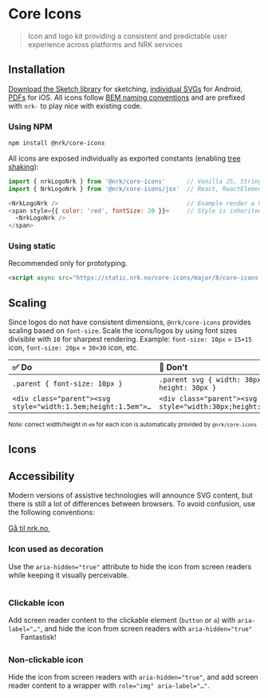 # Core Icons

> Icon and logo kit providing a consistent and predictable user experience across platforms and NRK services

## Installation

[Download the Sketch library](sketch://add-library?url=https%3A%2F%2Fstatic.nrk.no%2Fcore-icons%2Flatest%2Fcore-icons.rss) for sketching, [individual SVGs](#icons) for Android, [PDFs](#icons) for iOS. All icons follow [BEM naming conventions](http://getbem.com/) and are prefixed with `nrk-` to play nice with existing code.

### Using NPM

```bash
npm install @nrk/core-icons
```

All icons are exposed individually as exported constants (enabling [tree shaking](https://medium.com/@netxm/what-is-tree-shaking-de7c6be5cadd)):

```js
import { nrkLogoNrk } from '@nrk/core-icons'      // Vanilla JS, String
import { NrkLogoNrk } from '@nrk/core-icons/jsx'  // React, ReactElement

<NrkLogoNrk />                                    // Example render a NRK logo with React
<span style={{ color: 'red', fontSize: 20 }}>     // Style is inherited from parent element
  <NrkLogoNrk />
</span>
```
### Using static

Recommended only for prototyping.

```html
<script async src="https://static.nrk.no/core-icons/major/8/core-icons.min.js"></script>
```

## Scaling

Since logos do not have consistent dimensions, `@nrk/core-icons` provides scaling based on `font-size`.
Scale the icons/logos by using font sizes divisible with `10` for sharpest rendering. Example: `font-size: 10px` = `15×15` icon, `font-size: 20px` = `30×30` icon, etc.

✅ Do | 🚫 Don't
:-- | :--
`.parent { font-size: 10px }` | `.parent svg { width: 30px; height: 30px }`
<div>`<div class="parent"><svg style="width:1.5em;height:1.5em">…`</div> | `<div class="parent"><svg style="width:30px;height:30px">…`

<small>Note: correct width/height in `em` for each icon is automatically provided by `@nrk/core-icons`</small>

## Icons

<!--demo
<style>
  .doc-grid { overflow: hidden }
  .doc-grid > * { box-sizing: border-box; display: inline-block; vertical-align: top; width: 33%; min-width: 300px; padding: 15px 15px 15px 0 }
  .docs-icons > * { width: 16.6%; min-width: 120px }
  .docs-icons > h3 { width: 100%; min-width: none; margin: 0 0 .5em; }
  .docs-icons a, .docs-icons button { -webkit-appearance: none; font: inherit; background: none; color: inherit; border: 0; padding: 0; text-decoration: underline; cursor: pointer; }
  .doc-hidden { position: fixed; left: -300px; opacity: 0 }
  .doc-input { font: inherit; color: inherit; margin-bottom: 2px; padding: 5px 9px; border: 1px solid #ccc; border-radius: 3px }
  .doc-config { margin-bottom: 2em; }
</style>
<div class="doc-config doc-grid">
  <input type="text" aria-hidden="true" tabindex="-1" id="docs-copy" class="doc-hidden">
  <input type="text" class="doc-input" name="search" placeholder="Type to search" autocomplete="off" aria-label="Filter icons">
  <label class="doc-input">
    <span style="cursor:pointer">Choose color</span>
    <input type="color" name="color" value="#000000" class="doc-hidden">
  </label>
</div>
<div class="docs-icons doc-grid" style="padding:0 7vw;margin:0 -7vw;transition:.2s"></div>
<script src="pdfkit-and-blob-stream.js"></script>
<script src="core-icons.min.js"></script>
<script src="readme.js"></script>
demo-->

## Accessibility

Modern versions of assistive technologies will announce SVG content, but there is still a lot of differences between browsers. To avoid confusion, use the following conventions:

<div class="doc-grid">
  <div>
    <div class="doc-demo">
      <a href="https://nrk.no/">
        Gå til nrk.no
        <svg aria-hidden="true" width="30" height="15"><use xlink:href="#nrk-arrow-right-long" /></svg>
      </a>
    </div>
    <h3 class="docs-heading--3">Icon used as decoration</h3>
    Use the <code>aria-hidden="true"</code> attribute to hide the icon from screen readers while keeping it visually perceivable.
  </div>
  <div>
    <div class="doc-demo">
      <a aria-label="Gå til nrk.no" href="https://nrk.no/">
        <svg aria-hidden="true" width="3.5em" height="1em"><use xlink:href="#nrk-logo-nrk" /></svg>
      </a>
    </div>
    <h3 class="docs-heading--3">Clickable icon</h3>
    Add screen reader content to the clickable element (<code>button</code> or <code>a</code>) with <code>aria-label="…"</code>, and hide the icon from screen readers with <code>aria-hidden="true"</code>
  </div>
  <div>
    <div class="doc-demo">
      <span role="img" aria-label="Terningkast seks">
        <svg aria-hidden="true" style="width:1.5em;height:1.5em;vertical-align:middle"><use xlink:href="#nrk-dice-6--active"></use></svg>
      </span>
      Fantastisk!
    </div>
    <h3 class="docs-heading--3">Non-clickable icon</h3>
    Hide the icon from screen readers with <code>aria-hidden="true"</code>, and add screen reader content to a wrapper with <code>role="img" aria-label="…"</code>.
  </div>
</div>
